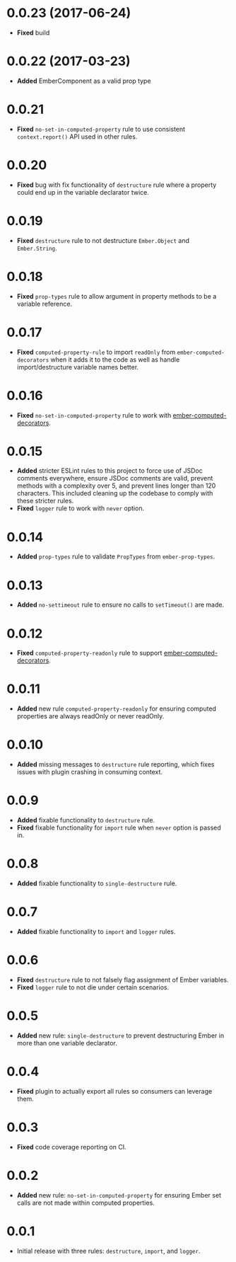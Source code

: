 # 0.0.23 (2017-06-24)
* **Fixed** build


# 0.0.22 (2017-03-23)

* **Added** EmberComponent as a valid prop type


# 0.0.21

* **Fixed** `no-set-in-computed-property` rule to use consistent `context.report()` API used in other rules.


# 0.0.20

* **Fixed** bug with fix functionality of `destructure` rule where a property could end up in the variable declarator twice.


# 0.0.19

* **Fixed** `destructure` rule to not destructure `Ember.Object` and `Ember.String`.


# 0.0.18

* **Fixed** `prop-types` rule to allow argument in property methods to be a variable reference.


# 0.0.17

* **Fixed** `computed-property-rule` to import `readOnly` from `ember-computed-decorators` when it adds it to the code as well as handle import/destructure variable names better.


# 0.0.16

* **Fixed** `no-set-in-computed-property` rule to work with [ember-computed-decorators](https://github.com/rwjblue/ember-computed-decorators).


# 0.0.15

* **Added** stricter ESLint rules to this project to force use of JSDoc comments everywhere, ensure JSDoc comments are valid, prevent methods with a complexity over 5, and prevent lines longer than 120 characters. This included cleaning up the codebase to comply with these stricter rules.
* **Fixed** `logger` rule to work with `never` option.


# 0.0.14

* **Added** `prop-types` rule to validate `PropTypes` from `ember-prop-types`.


# 0.0.13

* **Added** `no-settimeout` rule to ensure no calls to `setTimeout()` are made.


# 0.0.12

* **Fixed** `computed-property-readonly` rule to support [ember-computed-decorators](https://github.com/rwjblue/ember-computed-decorators).


# 0.0.11

* **Added** new rule `computed-property-readonly` for ensuring computed properties are always readOnly or never readOnly.


# 0.0.10

* **Added** missing messages to `destructure` rule reporting, which fixes issues with plugin crashing in consuming context.


# 0.0.9

* **Added** fixable functionality to `destructure` rule.
* **Fixed** fixable functionality for `import` rule when `never` option is passed in.


# 0.0.8

* **Added** fixable functionality to `single-destructure` rule.


# 0.0.7

* **Added** fixable functionality to `import` and `logger` rules.


# 0.0.6

* **Fixed** `destructure` rule to not falsely flag assignment of Ember variables.
* **Fixed** `logger` rule to not die under certain scenarios.


# 0.0.5

* **Added** new rule: `single-destructure` to prevent destructuring Ember in more than one variable declarator.


# 0.0.4

* **Fixed** plugin to actually export all rules so consumers can leverage them.


# 0.0.3

* **Fixed** code coverage reporting on CI.


# 0.0.2

* **Added** new rule: `no-set-in-computed-property` for ensuring Ember set calls are not made within computed properties.


# 0.0.1

* Initial release with three rules: `destructure`, `import`, and `logger`.


